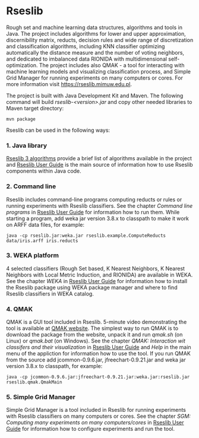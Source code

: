# Rseslib
Rough set and machine learning data structures, algorithms and tools in Java. The project includes algorithms for lower and upper approximation, discernibility matrix, reducts, decision rules and wide range of discretization and classification algorithms, including KNN classifier optimizing automatically the distance measure and the number of voting neighbors, and dedicated to imbalanced data RIONIDA with multidimensional self-optimization. The project includes also QMAK - a tool for interacting with machine learning models and visualizing classification process, and Simple Grid Manager for running experiments on many computers or cores. For more information visit https://rseslib.mimuw.edu.pl.

The project is built with Java Development Kit and Maven. The following command will build *rseslib-\<version\>.jar* and copy other needed libraries to Maven target directory:
```
mvn package
```

Rseslib can be used in the following ways:

###  1. Java library
[Rseslib 3 algorithms](https://rseslib.mimuw.edu.pl/algorithms.html) provide a brief list of algorithms available in the project and [Rseslib User Guide](https://rseslib.mimuw.edu.pl/rseslib.pdf) is the main source of information how to use Rseslib components within Java code.

###  2. Command line
Rseslib includes command-line programs computing reducts or rules or running experiments with Rseslib classifiers. See the chapter *Command line programs* in [Rseslib User Guide](https://rseslib.mimuw.edu.pl/rseslib.pdf) for information how to run them. While starting a program, add weka jar version 3.8.x to classpath to make it work on ARFF data files, for example:
```
java -cp rseslib.jar:weka.jar rseslib.example.ComputeReducts data/iris.arff iris.reducts
```

### 3. WEKA platform
4 selected classifiers (Rough Set based, K Nearest Neighbors, K Nearest Neighbors with Local Metric Induction, and RIONIDA) are available in WEKA. See the chapter *WEKA* in [Rseslib User Guide](https://rseslib.mimuw.edu.pl/rseslib.pdf) for information how to install the Rseslib package using WEKA package manager and where to find Rseslib classifiers in WEKA catalog.

### 4. QMAK
QMAK is a GUI tool included in Rseslib. 5-minute video demonstrating the tool is available at [QMAK website](http://rseslib.mimuw.edu.pl/qmak). The simplest way to run QMAK is to download the package from the website, unpack it and run *qmak.sh* (on Linux) or *qmak.bat* (on Windows). See the chapter *QMAK: Interaction wit classifers and their visualization* in [Rseslib User Guide](https://rseslib.mimuw.edu.pl/rseslib.pdf) and *Help* in the main menu of the appliction for information how to use the tool. If you run QMAK from the source add jcommon-0.9.6.jar, jfreechart-0.9.21.jar and weka jar version 3.8.x to classpath, for example:
```
java -cp jcommon-0.9.6.jar:jfreechart-0.9.21.jar:weka.jar:rseslib.jar rseslib.qmak.QmakMain
```

### 5. Simple Grid Manager
Simple Grid Manager is a tool included in Rseslib for running experiments with Rseslib classifiers on many computers or cores. See the chapter *SGM: Computing many experiments on many computers/cores* in [Rseslib User Guide](https://rseslib.mimuw.edu.pl/rseslib.pdf) for information how to configure experiments and run the tool.
